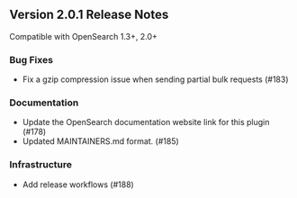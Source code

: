 ## Version 2.0.1 Release Notes
Compatible with OpenSearch 1.3+, 2.0+

### Bug Fixes
* Fix a gzip compression issue when sending partial bulk requests (#183)

### Documentation
* Update the OpenSearch documentation website link for this plugin (#178)
* Updated MAINTAINERS.md format. (#185)

### Infrastructure
* Add release workflows (#188)
